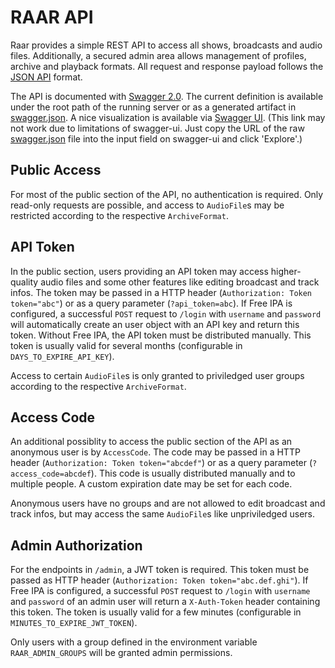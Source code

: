 # RAAR API

Raar provides a simple REST API to access all shows, broadcasts and audio files. Additionally, a secured admin area allows management of profiles, archive and playback formats. All request and response payload follows the [JSON API](http://jsonapi.org) format.

The API is documented with [Swagger 2.0](http://swagger.io). The current definition is available under the root path of the running server or as a generated artifact in [swagger.json](swagger.json). A nice visualization is available via [Swagger UI](http://petstore.swagger.io/?baseUrl=https%3A%2F%2Fraw.githubusercontent.com%2Fradiorabe%2Fraar%2Fmaster%2Fdoc%2Fswagger.json). (This link may not work due to limitations of swagger-ui. Just copy the URL of the raw [swagger.json](https://raw.githubusercontent.com/radiorabe/raar/master/doc/swagger.json) file into the input field on swagger-ui and click 'Explore'.)

## Public Access

For most of the public section of the API, no authentication is required. Only read-only requests are possible, and access to `AudioFile`s may be restricted according to the respective `ArchiveFormat`.

## API Token

In the public section, users providing an API token may access higher-quality audio files and some other features like editing broadcast and track infos. The token may be passed in a HTTP header (`Authorization: Token token="abc"`) or as a query parameter (`?api_token=abc`). If Free IPA is configured, a successful `POST` request to `/login` with `username` and `password` will automatically create an user object with an API key and return this token. Without Free IPA, the API token must be distributed manually. This token is usually valid for several months (configurable in `DAYS_TO_EXPIRE_API_KEY`).

Access to certain `AudioFile`s is only granted to priviledged user groups according to the respective `ArchiveFormat`.

## Access Code

An additional possiblity to access the public section of the API as an anonymous user is by `AccessCode`. The code may be passed in a HTTP header (`Authorization: Token token="abcdef"`) or as a query parameter (`?access_code=abcdef`). This code is usually distributed manually and to multiple people. A custom expiration date may be set for each code.

Anonymous users have no groups and are not allowed to edit broadcast and track infos, but may access the same `AudioFile`s like unpriviledged users.

## Admin Authorization

For the endpoints in `/admin`, a JWT token is required. This token must be passed as HTTP header (`Authorization: Token token="abc.def.ghi"`). If Free IPA is configured, a successful `POST` request to `/login` with `username` and `password` of an admin user will return a `X-Auth-Token` header containing this token. The token is usually valid for a few minutes (configurable in `MINUTES_TO_EXPIRE_JWT_TOKEN`).

Only users with a group defined in the environment variable `RAAR_ADMIN_GROUPS` will be granted admin permissions.
